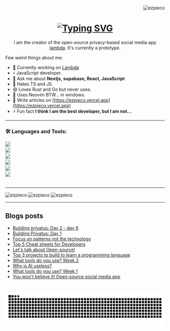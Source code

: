 <p align="right"> <img src="https://komarev.com/ghpvc/?username=ezpieco&label=Profile%20views&color=0e75b6&style=flat" alt="ezpieco" /> </p>

<h1 align="center">
  <a href="https://git.io/typing-svg"><img src="https://readme-typing-svg.herokuapp.com?font=Righteous&pause=500&center=true&width=435&lines=Hi+%F0%9F%91%8B+I+am+ezpieco;I+am+the+creator+of;The+open-source+privacy+based;Social+media+app+Lambda" alt="Typing SVG" /></a>
</h1>

<p align="center">I am the creator of the open-source privacy-based social media app <a href="https://github.com/ezpie1/lambda-official">lambda</a>. It's currently a prototype.</p>

Few weird things about me:

- 🔭 Currently working on [Lambda](https://github.com/ezpie1/lambda-official)
- 💀 JavaScript developer.
- 💬 Ask me about **Nextjs, supabase, React, JavaScript**
- 🌈 Hates TS and JS.
- 😄 Loves Rust and Go but never uses.
- 💪 Uses Neovim BTW... in windows.
- 📝 Write articles on [https://ezpieco.vercel.app](https://ezpieco.vercel.app)
- ⚡ Fun fact **I think I am the best developer, but I am not...**

<hr />

<h3 align="left">🛠️ Languages and Tools:</h3>
<div>
  <img src="https://skillicons.dev/icons?i=bash,c,cpp,cs,css,go,html,javascript,python,typescript" /> <br />
  <img src="https://skillicons.dev/icons?i=express,flask,nextjs,nodejs,pytorch,react" /> <br />
  <img src="https://skillicons.dev/icons?i=neovim,vim,androidstudio" /> <br />
  <img src="https://skillicons.dev/icons?i=docker,git,github" /> <br />
  <img src="https://skillicons.dev/icons?i=mysql,postgres" /> <br />
  <img src="https://skillicons.dev/icons?i=linux,windows" /> <br />
</div>

<br />
<hr />

<div>
<img src="https://github-readme-stats.vercel.app/api/top-langs?username=ezpieco&show_icons=true&locale=en&layout=compact&theme=react" alt="ezpieco" />
<img src="https://github-readme-stats.vercel.app/api?username=ezpieco&show_icons=true&locale=en&theme=react" alt="ezpieco" />
<img src="https://github-readme-streak-stats-salesp07.vercel.app?user=ezpieco&theme=react" alt="ezpieco" />
</div>

<hr />

## Blogs posts
<!-- BLOG-POST-LIST:START -->
- [Building privatus: Day 2 - day 6](https://dev.to/ezpieco/building-privatus-day-2-day-6-4pe7)
- [Building Privatus: Day 1](https://dev.to/ezpieco/building-privatus-day-1-1p48)
- [Focus on patterns not the technology](https://dev.to/ezpieco/focus-on-patterns-not-the-technology-15i6)
- [Top 5 Cheat sheets for Developers](https://dev.to/ezpieco/top-5-cheat-sheets-for-developers-127o)
- [Let&#39;s talk about Open-source!](https://dev.to/ezpieco/lets-talk-about-open-source-4593)
- [Top 3 projects to build to learn a programming language](https://dev.to/ezpieco/top-3-projects-to-build-to-learn-a-programming-language-4kpi)
- [What tools do you use? Week 2](https://dev.to/ezpieco/what-tools-do-you-use-132e)
- [Why is AI useless?](https://dev.to/ezpieco/why-is-ai-useless-f8h)
- [What tools do you use? Week 1](https://dev.to/ezpieco/what-tools-do-you-use-5h28)
- [You won&#39;t believe it! Open-source social media app](https://dev.to/ezpieco/you-wont-believe-it-open-source-social-media-app-n8a)
<!-- BLOG-POST-LIST:END -->

###

<br clear="both">

<img src="https://raw.githubusercontent.com/ezpieco/ezpieco/output/snake.svg" alt="Snake animation" />

###
